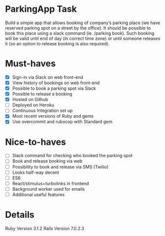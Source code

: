 # ParkingApp Task

Build a simple app that allows booking of company’s parking place (we have reserved
parking spot on a street by the office). It should be possible to book this place using a slack
command (ie. /parking book). Such booking will be valid until end of day (in correct time
zone) or until someone releases it (so an option to release booking is also required). 

# Must-haves
- [X] Sign-in via Slack on web front-end
- [X] View history of bookings on web front-end
- [X] Possible to book a parking spot via Slack
- [X] Possible to release a booking
- [X] Hosted on Github
- [ ] Deployed on Heroku
- [ ] Continuous Integration set up
- [X] Most recent versions of Ruby and gems
- [X] Use overcommit and rubocop with Standard gem

# Nice-to-haves
- [ ] Slack command for checking who booked the parking spot
- [ ] Book and release booking via web
- [ ] Possibility to book and release via SMS (Twilio)
- [ ] Looks half-way decent
- [ ] ES6
- [ ] React/stimulus+turbolinks in frontend
- [ ] Background worker used for emails
- [ ] Additional useful features

# Details
Ruby Version 3.1.2
Rails Version 7.0.2.3
